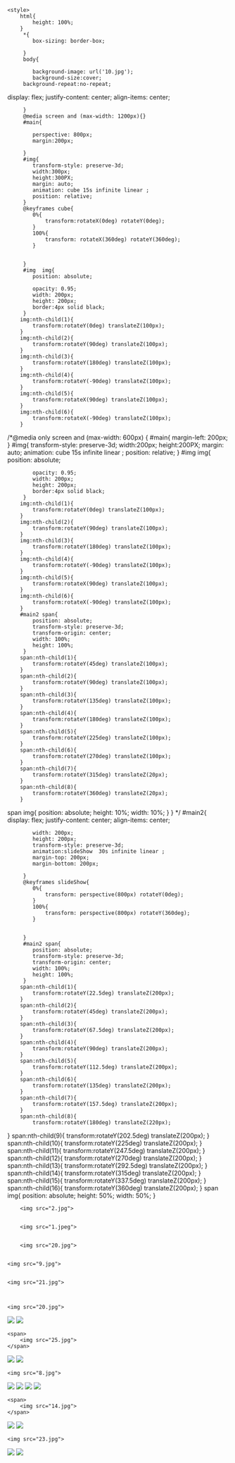 <html>
<head>
	<title>Box</title>
	<link rel="icon" type="image/x-icon" href="https://www.pinclipart.com/picdir/big/204-2049921_cube-clipart-unix-png-download.png" />
	

	<style>
		html{
			height: 100%;
		}
         *{
         	box-sizing: border-box;

         }
         body{
         	
         	background-image: url('10.jpg');
         	background-size:cover;
		 background-repeat:no-repeat;
display: flex;
justify-content: center;
         	align-items: center;

         }
         @media screen and (max-width: 1200px){}
         #main{
         
         	perspective: 800px;
         	margin:200px;
         	
         }
         #img{
         	transform-style: preserve-3d;
         	width:300px;
         	height:300PX;
         	margin: auto;
         	animation: cube 15s infinite linear ;
         	position: relative;
         }
         @keyframes cube{
         	0%{
         		transform:rotateX(0deg) rotateY(0deg);
         	}
         	100%{
         		transform: rotateX(360deg) rotateY(360deg);
         	}
         	

         }
         #img  img{
         	position: absolute;
         	
         	opacity: 0.95;
         	width: 200px;
         	height: 200px;
         	border:4px solid black;
         }
		img:nth-child(1){
			transform:rotateY(0deg) translateZ(100px);
		}
		img:nth-child(2){
			transform:rotateY(90deg) translateZ(100px);
		}
		img:nth-child(3){
			transform:rotateY(180deg) translateZ(100px);
		}
		img:nth-child(4){
			transform:rotateY(-90deg) translateZ(100px);
		}
		img:nth-child(5){
			transform:rotateX(90deg) translateZ(100px);
		}
		img:nth-child(6){
			transform:rotateX(-90deg) translateZ(100px);
		}
		
/*@media only screen and (max-width: 600px) {
	#main{
		margin-left: 200px;
	}
	#img{
         	transform-style: preserve-3d;
         	width:200px;
         	height:200PX;
         	margin: auto;
         	animation: cube 15s infinite linear ;
         	position: relative;
}
#img  img{
         	position: absolute;
         	
         	opacity: 0.95;
         	width: 200px;
         	height: 200px;
         	border:4px solid black;
         }
		img:nth-child(1){
			transform:rotateY(0deg) translateZ(100px);
		}
		img:nth-child(2){
			transform:rotateY(90deg) translateZ(100px);
		}
		img:nth-child(3){
			transform:rotateY(180deg) translateZ(100px);
		}
		img:nth-child(4){
			transform:rotateY(-90deg) translateZ(100px);
		}
		img:nth-child(5){
			transform:rotateX(90deg) translateZ(100px);
		}
		img:nth-child(6){
			transform:rotateX(-90deg) translateZ(100px);
		}
		#main2 span{
         	position: absolute;
         	transform-style: preserve-3d;
         	transform-origin: center;
         	width: 100%;
         	height: 100%;
         }
		span:nth-child(1){
			transform:rotateY(45deg) translateZ(100px);
		}
		span:nth-child(2){
			transform:rotateY(90deg) translateZ(100px);
		}
		span:nth-child(3){
			transform:rotateY(135deg) translateZ(100px);
		}
		span:nth-child(4){
			transform:rotateY(180deg) translateZ(100px);
		}
		span:nth-child(5){
			transform:rotateY(225deg) translateZ(100px);
		}
		span:nth-child(6){
			transform:rotateY(270deg) translateZ(100px);
		}
		span:nth-child(7){
			transform:rotateY(315deg) translateZ(20px);
		}
		span:nth-child(8){
			transform:rotateY(360deg) translateZ(20px);
		}
span img{
	position: absolute;
	height: 10%;
	width: 10%;
}
}
*/
#main2{
	display: flex;
         	justify-content: center;
         	align-items: center;
         	
         	width: 200px;
         	height: 200px;
         	transform-style: preserve-3d;
         	animation:slideShow  30s infinite linear ;
         	margin-top: 200px;
         	margin-bottom: 200px;	

         }
         @keyframes slideShow{
         	0%{
         		transform: perspective(800px) rotateY(0deg);
         	}
         	100%{
         		transform: perspective(800px) rotateY(360deg);
         	}
         	

         }
         #main2 span{
         	position: absolute;
         	transform-style: preserve-3d;
         	transform-origin: center;
         	width: 100%;
         	height: 100%;
         }
		span:nth-child(1){
			transform:rotateY(22.5deg) translateZ(200px);
		}
		span:nth-child(2){
			transform:rotateY(45deg) translateZ(200px);
		}
		span:nth-child(3){
			transform:rotateY(67.5deg) translateZ(200px);
		}
		span:nth-child(4){
			transform:rotateY(90deg) translateZ(200px);
		}
		span:nth-child(5){
			transform:rotateY(112.5deg) translateZ(200px);
		}
		span:nth-child(6){
			transform:rotateY(135deg) translateZ(200px);
		}
		span:nth-child(7){
			transform:rotateY(157.5deg) translateZ(200px);
		}
		span:nth-child(8){
			transform:rotateY(180deg) translateZ(220px);
}
		span:nth-child(9){
			transform:rotateY(202.5deg) translateZ(200px);
		}
		span:nth-child(10){
			transform:rotateY(225deg) translateZ(200px);
		}
		span:nth-child(11){
			transform:rotateY(247.5deg) translateZ(200px);
		}
		span:nth-child(12){
			transform:rotateY(270deg) translateZ(200px);
		}
		span:nth-child(13){
			transform:rotateY(292.5deg) translateZ(200px);
		}
		span:nth-child(14){
			transform:rotateY(315deg) translateZ(200px);
		}
		span:nth-child(15){
			transform:rotateY(337.5deg) translateZ(200px);
		}
		span:nth-child(16){
			transform:rotateY(360deg) translateZ(200px);
		}
span img{
	position: absolute;
	height: 50%;
	width: 50%;
}
	</style>
</head>
<body>
<div id="main">
	<div id="img">
	
		<img src="2.jpg">
	
	
		<img src="1.jpeg">
	
	 
		<img src="20.jpg">
	 
 
	<img src="9.jpg">
 
 
	<img src="21.jpg">
 
 
	
	<img src="20.jpg">
 
 
</div>

<div id="main2">
<span>
		<img src="4.jpg">
	</span>
	<span>
		<img src="5.jpg">
	</span>

	<span>
		<img src="25.jpg">
	</span>
<span>
	<img src="7.jpg">
</span>
<span>
	<img src="3.jpg">
</span>
<span>
	
	<img src="8.jpg">
</span>
<span>
	<img src="10.jpg">
</span>
<span>
	<img src="11.jpg">
</span>
<span>
		<img src="12.jpg">
	</span>
	<span>
		<img src="13.jpg">
	</span>

	<span>
		<img src="14.jpg">
	</span>
<span>
	<img src="15.jpg">
</span>
<span>
	<img src="16.jpg">
</span>
<span>
	
	<img src="23.jpg">
</span>
<span>
	<img src="24.jpg">
</span>
<span>
	<img src="19.jpg">
</span>
<audio autoplay loop> 
	<source src="bgm.mp3" type="audio/mp3">
</audio>
</div>
	</body>
	</html>

